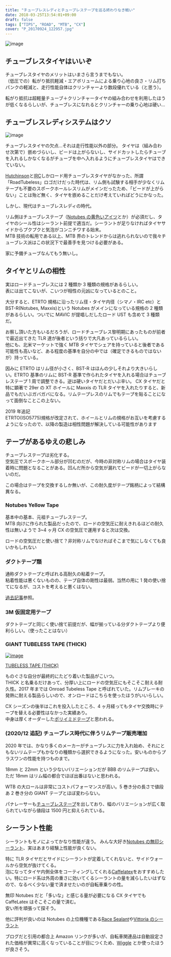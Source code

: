 ```yaml
---
title: "チューブレスレディとチューブレステープを巡る終わりなき戦い"
date: 2018-03-25T13:54:01+09:00
draft: false
tags: ["TIPS", "ROAD", "MTB", "CX"]
cover: "P_20170924_122957.jpg"
---
```


![image](P_20170924_122957.jpg)

## チューブレスタイヤはいいぞ

チューブレスタイヤのメリットはいまさら言うまでもない。\
（低圧での）転がり抵抗軽減・エアボリュームによる乗り心地の良さ・リム打ちパンクの軽減と、走行性能自体はクリンチャーより数段優れている（と思う）。

転がり抵抗は超軽量チューブ＋クリンチャータイヤの組み合わせを利用したほうが低くなるらしいが、チューブレスになれるとクリンチャーの乗り心地は硬い…

## チューブレスレディシステムはクソ

![image](DSC_7836.jpg)

チューブレスタイヤの欠点…それは走行性能以外の部分。
タイヤは（組み合わせ次第で）嵌めづらいし、ビードは上がらないし、サイドカットしたらチューブを入れるしかなくなるがチューブを中へ入れるようにチューブレスタイヤはできていない。

[Hutchinson](https://amzn.to/2GYeyLO)と[IRC](https://amzn.to/2pLOP0O)しかロード用チューブレスタイヤがなかった、所謂「RoadTubeless」ロゴだけだった時代は、リム側も試験する相手が少なくリムテープも不要のスポークホールレスリムがメインだったため、「ビードが上がらない」ことは殆ど無く、タイヤを嵌めることだけ考えていればどうにかなった。

しかし、現代はチューブレスレディの時代。

リム側はチューブレステープ（[Notubes の黄色いアイツ](https://amzn.to/2pQnx9H)とか）が必須だし、タイヤのシール性はシーラント前提で適当だ。シーラントが足りなければタイヤサイドからプクプクと気泡がコンニチワする始末。\
MTB 技術の転用である以上、MTB 界のトレンドからは逃れられないので我々チューブレス派はこの状況下で最善手を見つける必要がある。

家に予備チューブなんてもう無いし。

## タイヤとリムの相性

実はロードチューブレスには 2 種類か 3 種類の規格があるらしい。\
表には出てこないが、こいつが相性の元凶になっているとのこと。

大分すると、ETRTO 規格に沿ったリム径・タイヤ内径（シマノ・IRC etc）と BST-R(Notubes, Maxxis)という Notubes がメインになっている規格の 2 種類があるらしい。ついでに MAVIC が提唱しだしたロード UST も含めて 3 種類だ。

お察し頂いた方もいるだろうが、ロードチューブレス黎明期にあったものが前者で最近出てきた TLR 達が後者という括りで大凡あっているらしい。\
他にも、北米マーケットで強く MTB タイヤでシェアを持っていると後者である可能性も高いなど、ある程度の基準を自分の中では（確定できるものではないが）持っている。

因みに ETRTO はリム径が小さく、BST-R はほんの少しそれより大きいらしい。ETRTO 基準のリムに BST-R 基準で作られたタイヤを入れる場合はチューブレステープ 1 周で調整できる。逆は硬いタイヤだとだいぶ辛い。
CX タイヤだと特に顕著で 29er の XT ホイールに Maxxis の TLR タイヤを入れたりすると、新品でもだいぶガバガバになる。リムテープレスのリムでもテープを貼ることになって面倒なことこの上ない。

2019 年追記  
ETRTO(ISO5775)規格が改定されて、ホイールとリムの規格がお互いを考慮するようになったので、以降の製造は相性問題が解決している可能性があります

## テープがあるゆえの悲しみ

チューブレステープは劣化する。\
空気圧でスポークホール部分が凹むのだが、今時の非対称リムの場合はタイヤ装着時に問題となることがある。凹んだ所から空気が漏れてビードが一切上がらないのだ。

この場合はテープを交換するしか無いが、この耐久度がテープ銘柄によって結構異なる。

### Notubes Yellow Tape

<linkBox isAmazonLink url="http://www.amazon.co.jp/exec/obidos/ASIN/B0044BAAME/gensobunya-22/ref=nosim/" />

基本中の基本、元祖チューブレステープ。\
MTB 向けに作られた製品だったので、ロードの空気圧に耐えきれるほどの耐久性は無いようで 3~4 ヶ月 CX の空気圧で運用すると次は交換。

ロードの空気圧だと使い捨て？非対称リムでなければそこまで気にしなくても良いかもしれない

### ダクトテープ類

<linkBox isAmazonLink url="http://www.amazon.co.jp/exec/obidos/ASIN/B004JLGARI/gensobunya-22/ref=nosim/" />

通称ダクトテープと呼ばれる高耐久の粘着テープ。\
粘着性能は悪くないものの、テープ自体の剛性は最弱。当然の用に 1 発の使い捨てになるが、コストを考えると悪くはない。

[過去記事](/2017/08/blog-post.html)参照。

### 3M 仮固定用テープ

<linkBox isAmazonLink url="http://www.amazon.co.jp/exec/obidos/ASIN/B000SPHL4U/gensobunya-22/ref=nosim/" />

ダクトテープと同じく使い捨て前提だが、幅が揃っている分ダクトテープより便利らしい。（使ったことはない）

### GIANT TUBELESS TAPE (THICK)

[![image](./giant-tape.jpg)](./giant-tape.jpg)

[TUBELESS TAPE (THICK)](https://www.giant.co.jp/giant21/acc_datail.php?p_id=A0000134)

ものぐさな自分が最終的にたどり着いた製品がこいつ。\
THICK と名乗るだけあって、分厚い上にロードの空気圧にもそこそこ耐える耐久性。2017 年までは Onroad Tubeless Tape と呼ばれていた。リムブレーキの発熱に耐える製品らしいので、オンロードはこちらを使ったほうがいいらしい。

CX シーズンの後半はこれを投入したところ、4 ヶ月経ってもタイヤ交換時にテープを替える必要性はなかった実績あり。\
中身は厚くオーダーした[ポリイミドテープ](https://amzn.to/2IzziZP)と思われる。

### (2020/12 追記) チューブレス時代に伴うリムテープ販売増加

2020 年では、かなり多くのメーカーがチューブレスに力を入れ始め、それにともないリムテープもかなりの種類から選択できるようになった。安いものからプラスワンの性能を持つものまで。

18mm と 22mm という少ないバリエーションだが BBB のリムテープは安い。ただ 18mm はリム幅の都合でほぼ出番はないと思われる。

<linkBox isAmazonLink url="https://www.amazon.co.jp/dp/B079JXZFM3/?tag=gensobunya-22" />

WTB の大ロールは非常にコストパフォーマンスが高い。5 巻き分の長さで値段あ 2 巻き分の GIANT テープとほぼ変わらない。

<linkBox isAmazonLink url="https://www.amazon.co.jp/dp/B01I2YCP8U/?tag=gensobunya-22" />

パナレーサーも[チューブレステープ](https://store.shopping.yahoo.co.jp/worldcycle/PAN-O-TLT-21.html)を出しており、幅のバリエーションが広く取られていながら値段は 1500 円と抑えられている。

## シーラント性能

シーラントもモノによってかなり性能が違う。
みんな大好き[Notubes の無印シーラント](https://amzn.to/2GhELYy)、実はあまり経験上性能が良くない。

特に TLR タイヤだとサイドにシーラントが定着してくれないと、サイドウォールから空気が抜けてくる。\
泡になってタイヤ内側全体をコーティングしてくれる[Caffelatex](https://amzn.to/2IZgdRT)をおすすめしたい。特にロード系は外周の重さに効いてくるシーラントの量を減らしたいはずなので、なるべく少ない量で済ませたいのが自転車乗りの性。

無印 Notubes だと「多いな」と感じる量が必要になる CX タイヤでも CaffeLatex はそこそこの量で済む。\
安い所を頑張って探そう。

他に評判が良いのは Notubes の上位機種である[Race Sealant](https://amzn.to/2Ix0Yyu)や[Vittoria のシーラント](https://amzn.to/2HfhDHq)

ブログだと引用の都合上 Amazon リンクが多いが、自転車関連品は自動設定された価格が異常に高くなっていることが目につくため、[Wiggle](https://www.wiggle.jp/) とか使ったほうが良さそう。

<linkBox isAmazonLink url="http://www.amazon.co.jp/exec/obidos/ASIN/B0171L294A/gensobunya-22/ref=nosim/" />
